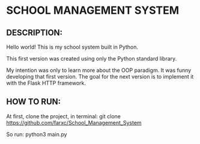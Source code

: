 
# SCHOOL MANAGEMENT SYSTEM

## DESCRIPTION: 
Hello world! This is my school system built in Python.

This first version was created using only the Python standard library.

My intention was only to learn more about the OOP paradigm. It was funny developing that first version. The goal for the next version is to implement it with the Flask HTTP framework.


## HOW TO RUN:
At first, clone the project, in terminal:
    git clone https://github.com/farxc/School_Management_System  

So run:
python3 main.py